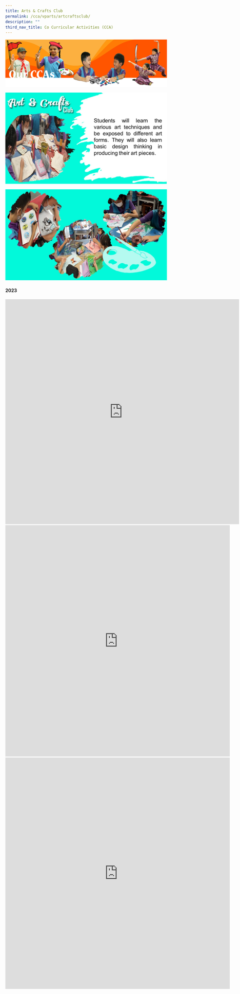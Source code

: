 ```yaml
---
title: Arts & Crafts Club
permalink: /cca/vparts/artcraftsclub/
description: ""
third_nav_title: Co Curricular Activities (CCA)
---
```

![](/images/CCAbanner.png)

![](/images/CCA2022/CCA-art%20club1.jpg)

![](/images/CCA2022/CCA-art%20club2.jpg)
#### 2023
<iframe allowfullscreen="true" height="700" width="729" frameborder="0" src="https://docs.google.com/presentation/d/e/2PACX-1vRvz2_0XUiXCke45w5kpO1z4XyZGM2Z6CzkA-YdJU9xcYszRGDosBf_aTYO9V4XrvC20UMc7cnIbh7N/embed?start=true&amp;loop=true&amp;delayms=3000"></iframe>

<iframe title="2023 Art &amp;amp; Crafts Club 2" allowfullscreen="" allow="autoplay; fullscreen; picture-in-picture" frameborder="0" height="720" width="700" src="https://player.vimeo.com/video/797578963?h=be0f6d7547&amp;badge=0&amp;autopause=0&amp;player_id=0&amp;app_id=58479"></iframe>

<iframe title="2023 Arts &amp;amp; Crafts Club" allowfullscreen="" allow="autoplay; fullscreen; picture-in-picture" frameborder="0" height="720" width="700" src="https://player.vimeo.com/video/797578981?h=c3285673d6&amp;badge=0&amp;autopause=0&amp;player_id=0&amp;app_id=58479"></iframe>